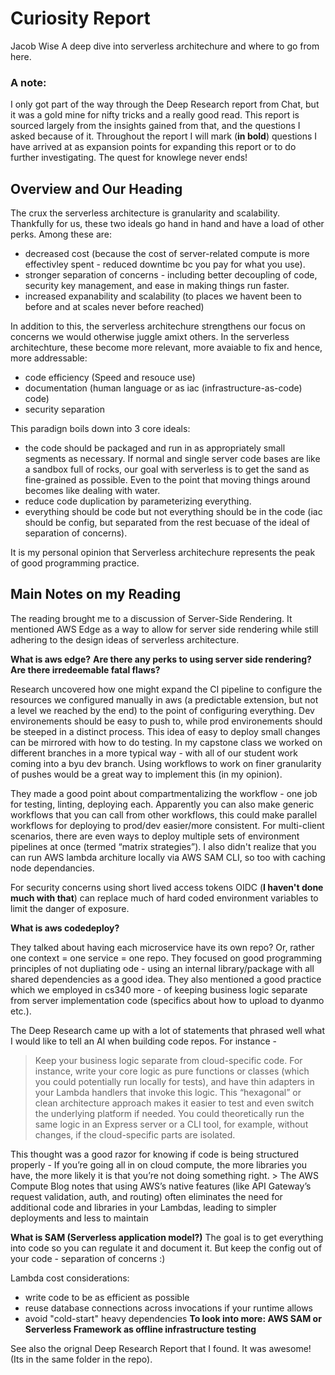 # Curiosity Report
Jacob Wise
A deep dive into serverless architechure and where to go from here.

### A note:
I only got part of the way through the Deep Research report from Chat, but it was a gold mine for nifty tricks and a really good read. This report is sourced largely from the insights gained from that, and the questions I asked because of it.
Throughout the report I will mark (**in bold**) questions I have arrived at as expansion points for expanding this report or to do further investigating. The quest for knowlege never ends! 

## Overview and Our Heading
The crux the serverless architecture is granularity and scalability. Thankfully for us, these two ideals go hand in hand and have a load of other perks. Among these are:
- decreased cost (because the cost of server-related compute is more effectivley spent - reduced downtime bc you pay for what you use).
- stronger separation of concerns - including better decoupling of code, security key management, and ease in making things run faster.
- increased expanability and scalability (to places we havent been to before and at scales never before reached)

In addition to this, the serverless architechure strengthens our focus on concerns we would otherwise juggle amixt others. In the serverless architechture, these become more relevant, more avaiable to fix and hence, more addressable:
- code efficiency (Speed and resouce use)
- documentation (human language or as iac (infrastructure-as-code) code)
- security separation

This paradign boils down into 3 core ideals:
- the code should be packaged and run in as appropriately small segments as necessary. If normal and single server code bases are like a sandbox full of rocks, our goal with serverless is to get the sand as fine-grained as possible. Even to the point that moving things around becomes like dealing with water.
- reduce code duplication by parameterizing everything.
- everything should be code but not everything should be in the code (iac should be config, but separated from the rest becuase of the ideal of separation of concerns).

It is my personal opinion that Serverless architechure represents the peak of good programming practice.

## Main Notes on my Reading

The reading brought me to a discussion of Server-Side Rendering. It mentioned AWS Edge as a way to allow for server side rendering while still adhering to the design ideas of serverless architecture.

**What is aws edge?**
**Are there any perks to using server side rendering? Are there irredeemable fatal flaws?**

Research uncovered how one might expand the CI pipeline to configure the resources we configured manually in aws (a predictable extension, but not a level we reached by the end) to the point of configuring everything. Dev environements should be easy to push to, while prod environements should be steeped in a distinct process.
This idea of easy to deploy small changes can be mirrored with how to do testing. In  my capstone class we worked on different branches in a more typical way - with all of our student work coming into a byu dev branch. Using workflows to work on finer granularity of pushes would be a great way to implement this (in my opinion).

They made a good point about compartmentalizing the workflow - one job for testing, linting, deploying each. Apparently you can also make generic workflows that you can call from other workflows, this could make parallel workflows for deploying to prod/dev easier/more consistent. For multi-client scenarios, there are even ways to deploy multiple sets of environment pipelines at once (termed “matrix strategies”). I also didn't realize that you can run AWS lambda architure locally via AWS SAM CLI, so too with caching node dependancies.

For security concerns using short lived access tokens OIDC (**I haven't done much with that**) can replace much of hard coded environment variables to limit the danger of exposure.

**What is aws codedeploy?**

They talked about having each microservice have its own repo? Or, rather one context = one service = one repo. They focused on good programming principles of not dupliating ode - using an internal library/package with all shared dependencies as a good idea. They also mentioned a good practice which we employed in cs340 more - of keeping business logic separate from server implementation code (specifics about how to upload to dyanmo etc.).

The Deep Research came up with a lot of statements that phrased well what I would like to tell an AI when building code repos. For instance - 

> Keep your business logic separate from cloud-specific code. For instance, write your core logic as pure functions or classes (which you could potentially run locally for tests), and have thin adapters in your Lambda handlers that invoke this logic. This “hexagonal” or clean architecture approach makes it easier to test and even switch the underlying platform if needed. You could theoretically run the same logic in an Express server or a CLI tool, for example, without changes, if the cloud-specific parts are isolated.

This thought was a good razor for knowing if code is being structured properly - If you’re going all in on cloud compute, the more libraries you have, the more likely it is that you’re not doing something right. > The AWS Compute Blog notes that using AWS’s native features (like API Gateway’s request validation, auth, and routing) often eliminates the need for additional code and libraries in your Lambdas, leading to simpler deployments and less to maintain​

**What is SAM (Serverless application model?)**
The goal is to get everything into code so you can regulate it and document it. But keep the config out of your code - separation of concerns :)

Lambda cost considerations:
- write code to be as efficient as possible
- reuse database connections across invocations if your runtime allows
- avoid "cold-start" heavy dependencies 
**To look into more: AWS SAM or Serverless Framework as offline infrastructure testing**


See also the orignal Deep Research Report that I found. It was awesome! (Its in the same folder in the repo).
